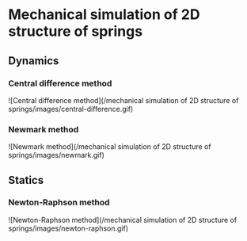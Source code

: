 # Mechanical simulation of 2D structure of springs

## Dynamics

### Central difference method
![Central difference method](/mechanical simulation of 2D structure of springs/images/central-difference.gif)

### Newmark method
![Newmark method](/mechanical simulation of 2D structure of springs/images/newmark.gif)

## Statics

### Newton-Raphson method
![Newton-Raphson method](/mechanical simulation of 2D structure of springs/images/newton-raphson.gif)
